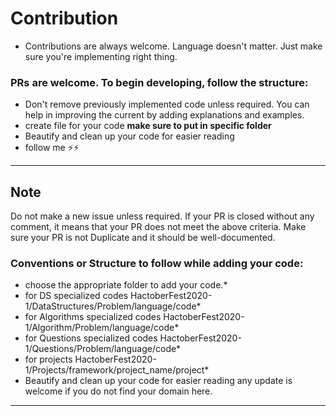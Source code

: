 ﻿# Contribution

* Contributions are always welcome. Language doesn't matter. Just make sure you're implementing right thing.
### PRs are welcome. To begin developing, follow the structure:
* Don't remove previously implemented code unless required. You can help in improving the current by adding explanations and examples.
* create file for your code **make sure to put in specific folder**
* Beautify and clean up your code for easier reading
* follow me ⚡️⚡️
---
## Note

Do not make a new issue unless required.
If your PR is closed without any comment, it means that your PR does not meet the above criteria.
Make sure your PR is not Duplicate and it should be well-documented.

### Conventions or Structure to follow while adding your code:
* choose the appropriate folder to add your code.*
* for DS specialized codes HactoberFest2020-1/DataStructures/Problem/language/code*
* for Algorithms specialized codes HactoberFest2020-1/Algorithm/Problem/language/code*
* for Questions specialized codes HactoberFest2020-1/Questions/Problem/language/code*
* for projects HactoberFest2020-1/Projects/framework/project_name/project*
* Beautify and clean up your code for easier reading
any update is welcome if you do not find your domain here. 
---
